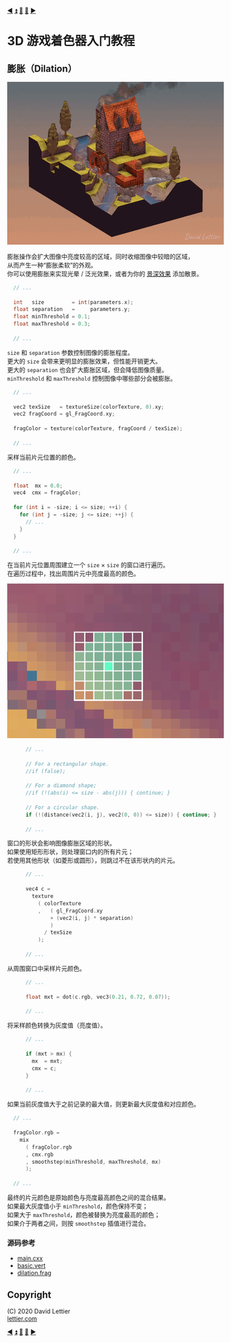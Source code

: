 [:arrow_backward:](sharpen.md)
[:arrow_double_up:](../README.md)
[:arrow_up_small:](#)
[:arrow_down_small:](#copyright)
[:arrow_forward:](film-grain.md)

# 3D 游戏着色器入门教程

## 膨胀（Dilation）

<p align="center">
<img src="../resources/images/z751O74.gif" alt="Dilation" title="Dilation">
</p>

膨胀操作会扩大图像中亮度较高的区域，同时收缩图像中较暗的区域，  
从而产生一种“膨胀柔软”的外观。  
你可以使用膨胀来实现光晕 / 泛光效果，或者为你的 [景深效果](depth-of-field.md) 添加散景。

```c
  // ...

  int   size         = int(parameters.x);
  float separation   =     parameters.y;
  float minThreshold = 0.1;
  float maxThreshold = 0.3;

  // ...
```

`size` 和 `separation` 参数控制图像的膨胀程度。  
更大的 `size` 会带来更明显的膨胀效果，但性能开销更大。  
更大的 `separation` 也会扩大膨胀区域，但会降低图像质量。  
`minThreshold` 和 `maxThreshold` 控制图像中哪些部分会被膨胀。


```c
  // ...

  vec2 texSize   = textureSize(colorTexture, 0).xy;
  vec2 fragCoord = gl_FragCoord.xy;

  fragColor = texture(colorTexture, fragCoord / texSize);

  // ...
```

采样当前片元位置的颜色。

```c
  // ...

  float  mx = 0.0;
  vec4  cmx = fragColor;

  for (int i = -size; i <= size; ++i) {
    for (int j = -size; j <= size; ++j) {
      // ...
    }
  }

  // ...
```

在当前片元位置周围建立一个 `size` × `size` 的窗口进行遍历。  
在遍历过程中，找出周围片元中亮度最高的颜色。

<p align="center">
<img src="../resources/images/X3uIyIL.png" alt="Dilation Window" title="Dilation Window">
</p>

```c
      // ...

      // For a rectangular shape.
      //if (false);

      // For a diamond shape;
      //if (!(abs(i) <= size - abs(j))) { continue; }

      // For a circular shape.
      if (!(distance(vec2(i, j), vec2(0, 0)) <= size)) { continue; }

      // ...
```

窗口的形状会影响图像膨胀区域的形状。  
如果使用矩形形状，则处理窗口内的所有片元；  
若使用其他形状（如菱形或圆形），则跳过不在该形状内的片元。

```c
      // ...

      vec4 c =
        texture
          ( colorTexture
          ,   ( gl_FragCoord.xy
              + (vec2(i, j) * separation)
              )
            / texSize
          );

      // ...
```

从周围窗口中采样片元颜色。

```c
      // ...

      float mxt = dot(c.rgb, vec3(0.21, 0.72, 0.07));

      // ...
```

将采样颜色转换为灰度值（亮度值）。

```c
      // ...

      if (mxt > mx) {
        mx  = mxt;
        cmx = c;
      }

      // ...
```

如果当前灰度值大于之前记录的最大值，则更新最大灰度值和对应颜色。

```c
  // ...

  fragColor.rgb =
    mix
      ( fragColor.rgb
      , cmx.rgb
      , smoothstep(minThreshold, maxThreshold, mx)
      );

  // ...
```

最终的片元颜色是原始颜色与亮度最高颜色之间的混合结果。  
如果最大灰度值小于 `minThreshold`，颜色保持不变；  
如果大于 `maxThreshold`，颜色被替换为亮度最高的颜色；  
如果介于两者之间，则按 `smoothstep` 插值进行混合。

### 源码参考

- [main.cxx](../demonstration/src/main.cxx)
- [basic.vert](../demonstration/shaders/vertex/basic.vert)
- [dilation.frag](../demonstration/shaders/fragment/dilation.frag)

## Copyright

(C) 2020 David Lettier
<br>
[lettier.com](https://www.lettier.com)

[:arrow_backward:](sharpen.md)
[:arrow_double_up:](../README.md)
[:arrow_up_small:](#)
[:arrow_down_small:](#copyright)
[:arrow_forward:](film-grain.md)

